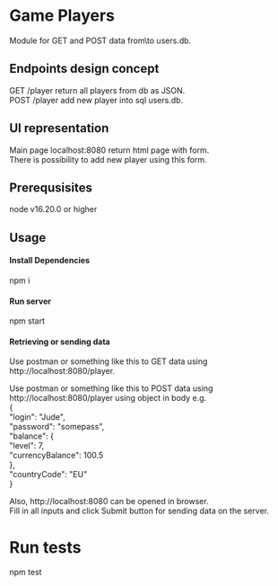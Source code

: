 # Game Players
Module for GET and POST data from\to users.db.

## Endpoints design concept
GET /player return all players from db as JSON.<br>
POST /player add new player into sql users.db.

## UI representation
Main page localhost:8080 return html page with form.<br>
There is possibility to add new player using this form.

## Prerequsisites
node v16.20.0 or higher

## Usage
#### Install Dependencies
npm i

#### Run server
npm start

#### Retrieving or sending data
Use postman or something like this to GET data using http://localhost:8080/player.

Use postman or something like this to POST data using http://localhost:8080/player using object in body e.g. <br>
{<br>
  "login": "Jude",<br>
  "password": "somepass",<br>
  "balance": {<br>
    "level": 7,<br>
    "currencyBalance": 100.5<br>
  },<br>
  "countryCode": "EU"<br>
}<br>

Also, http://localhost:8080 can be opened in browser.<br> 
Fill in all inputs and click Submit button for sending data on the server.

# Run tests
npm test